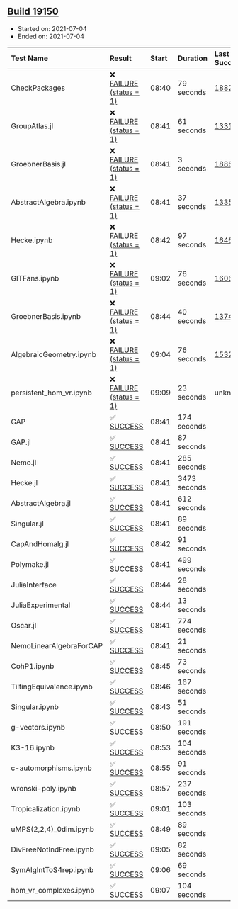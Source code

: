 ## [Build 19150](https://oscarci.mathematik.uni-kl.de/job/oscar/19150/)

* Started on: 2021-07-04
* Ended on: 2021-07-04

| Test Name    | Result | Start | Duration | Last Success | First Failure |
|:-------------|:-------|:------|:---------|:-------------|:--------------|
| CheckPackages | ❌ [FAILURE (status = 1)](https://oscarci.mathematik.uni-kl.de/job/oscar/19150/artifact/logs/build-19150/CheckPackages.log) | 08:40 | 79 seconds | [18822](https://oscarci.mathematik.uni-kl.de/job/oscar/18822/) | [18823](https://oscarci.mathematik.uni-kl.de/job/oscar/18823/) |
| GroupAtlas.jl | ❌ [FAILURE (status = 1)](https://oscarci.mathematik.uni-kl.de/job/oscar/19150/artifact/logs/build-19150/GroupAtlas.jl.log) | 08:41 | 61 seconds | [13311](https://oscarci.mathematik.uni-kl.de/job/oscar/13311/) | [13312](https://oscarci.mathematik.uni-kl.de/job/oscar/13312/) |
| GroebnerBasis.jl | ❌ [FAILURE (status = 1)](https://oscarci.mathematik.uni-kl.de/job/oscar/19150/artifact/logs/build-19150/GroebnerBasis.jl.log) | 08:41 | 3 seconds | [18864](https://oscarci.mathematik.uni-kl.de/job/oscar/18864/) | [18865](https://oscarci.mathematik.uni-kl.de/job/oscar/18865/) |
| AbstractAlgebra.ipynb | ❌ [FAILURE (status = 1)](https://oscarci.mathematik.uni-kl.de/job/oscar/19150/artifact/logs/build-19150/AbstractAlgebra.ipynb.log) | 08:41 | 37 seconds | [13355](https://oscarci.mathematik.uni-kl.de/job/oscar/13355/) | [13356](https://oscarci.mathematik.uni-kl.de/job/oscar/13356/) |
| Hecke.ipynb | ❌ [FAILURE (status = 1)](https://oscarci.mathematik.uni-kl.de/job/oscar/19150/artifact/logs/build-19150/Hecke.ipynb.log) | 08:42 | 97 seconds | [16463](https://oscarci.mathematik.uni-kl.de/job/oscar/16463/) | [16464](https://oscarci.mathematik.uni-kl.de/job/oscar/16464/) |
| GITFans.ipynb | ❌ [FAILURE (status = 1)](https://oscarci.mathematik.uni-kl.de/job/oscar/19150/artifact/logs/build-19150/GITFans.ipynb.log) | 09:02 | 76 seconds | [16068](https://oscarci.mathematik.uni-kl.de/job/oscar/16068/) | [16069](https://oscarci.mathematik.uni-kl.de/job/oscar/16069/) |
| GroebnerBasis.ipynb | ❌ [FAILURE (status = 1)](https://oscarci.mathematik.uni-kl.de/job/oscar/19150/artifact/logs/build-19150/GroebnerBasis.ipynb.log) | 08:44 | 40 seconds | [13748](https://oscarci.mathematik.uni-kl.de/job/oscar/13748/) | [13749](https://oscarci.mathematik.uni-kl.de/job/oscar/13749/) |
| AlgebraicGeometry.ipynb | ❌ [FAILURE (status = 1)](https://oscarci.mathematik.uni-kl.de/job/oscar/19150/artifact/logs/build-19150/AlgebraicGeometry.ipynb.log) | 09:04 | 76 seconds | [15322](https://oscarci.mathematik.uni-kl.de/job/oscar/15322/) | [15323](https://oscarci.mathematik.uni-kl.de/job/oscar/15323/) |
| persistent_hom_vr.ipynb | ❌ [FAILURE (status = 1)](https://oscarci.mathematik.uni-kl.de/job/oscar/19150/artifact/logs/build-19150/persistent_hom_vr.ipynb.log) | 09:09 | 23 seconds | unknown | unknown |
| GAP | ✅ [SUCCESS](https://oscarci.mathematik.uni-kl.de/job/oscar/19150/artifact/logs/build-19150/GAP.log) | 08:41 | 174 seconds |  |  |
| GAP.jl | ✅ [SUCCESS](https://oscarci.mathematik.uni-kl.de/job/oscar/19150/artifact/logs/build-19150/GAP.jl.log) | 08:41 | 87 seconds |  |  |
| Nemo.jl | ✅ [SUCCESS](https://oscarci.mathematik.uni-kl.de/job/oscar/19150/artifact/logs/build-19150/Nemo.jl.log) | 08:41 | 285 seconds |  |  |
| Hecke.jl | ✅ [SUCCESS](https://oscarci.mathematik.uni-kl.de/job/oscar/19150/artifact/logs/build-19150/Hecke.jl.log) | 08:41 | 3473 seconds |  |  |
| AbstractAlgebra.jl | ✅ [SUCCESS](https://oscarci.mathematik.uni-kl.de/job/oscar/19150/artifact/logs/build-19150/AbstractAlgebra.jl.log) | 08:41 | 612 seconds |  |  |
| Singular.jl | ✅ [SUCCESS](https://oscarci.mathematik.uni-kl.de/job/oscar/19150/artifact/logs/build-19150/Singular.jl.log) | 08:41 | 89 seconds |  |  |
| CapAndHomalg.jl | ✅ [SUCCESS](https://oscarci.mathematik.uni-kl.de/job/oscar/19150/artifact/logs/build-19150/CapAndHomalg.jl.log) | 08:42 | 91 seconds |  |  |
| Polymake.jl | ✅ [SUCCESS](https://oscarci.mathematik.uni-kl.de/job/oscar/19150/artifact/logs/build-19150/Polymake.jl.log) | 08:41 | 499 seconds |  |  |
| JuliaInterface | ✅ [SUCCESS](https://oscarci.mathematik.uni-kl.de/job/oscar/19150/artifact/logs/build-19150/JuliaInterface.log) | 08:44 | 28 seconds |  |  |
| JuliaExperimental | ✅ [SUCCESS](https://oscarci.mathematik.uni-kl.de/job/oscar/19150/artifact/logs/build-19150/JuliaExperimental.log) | 08:44 | 13 seconds |  |  |
| Oscar.jl | ✅ [SUCCESS](https://oscarci.mathematik.uni-kl.de/job/oscar/19150/artifact/logs/build-19150/Oscar.jl.log) | 08:41 | 774 seconds |  |  |
| NemoLinearAlgebraForCAP | ✅ [SUCCESS](https://oscarci.mathematik.uni-kl.de/job/oscar/19150/artifact/logs/build-19150/NemoLinearAlgebraForCAP.log) | 08:41 | 21 seconds |  |  |
| CohP1.ipynb | ✅ [SUCCESS](https://oscarci.mathematik.uni-kl.de/job/oscar/19150/artifact/logs/build-19150/CohP1.ipynb.log) | 08:45 | 73 seconds |  |  |
| TiltingEquivalence.ipynb | ✅ [SUCCESS](https://oscarci.mathematik.uni-kl.de/job/oscar/19150/artifact/logs/build-19150/TiltingEquivalence.ipynb.log) | 08:46 | 167 seconds |  |  |
| Singular.ipynb | ✅ [SUCCESS](https://oscarci.mathematik.uni-kl.de/job/oscar/19150/artifact/logs/build-19150/Singular.ipynb.log) | 08:43 | 51 seconds |  |  |
| g-vectors.ipynb | ✅ [SUCCESS](https://oscarci.mathematik.uni-kl.de/job/oscar/19150/artifact/logs/build-19150/g-vectors.ipynb.log) | 08:50 | 191 seconds |  |  |
| K3-16.ipynb | ✅ [SUCCESS](https://oscarci.mathematik.uni-kl.de/job/oscar/19150/artifact/logs/build-19150/K3-16.ipynb.log) | 08:53 | 104 seconds |  |  |
| c-automorphisms.ipynb | ✅ [SUCCESS](https://oscarci.mathematik.uni-kl.de/job/oscar/19150/artifact/logs/build-19150/c-automorphisms.ipynb.log) | 08:55 | 91 seconds |  |  |
| wronski-poly.ipynb | ✅ [SUCCESS](https://oscarci.mathematik.uni-kl.de/job/oscar/19150/artifact/logs/build-19150/wronski-poly.ipynb.log) | 08:57 | 237 seconds |  |  |
| Tropicalization.ipynb | ✅ [SUCCESS](https://oscarci.mathematik.uni-kl.de/job/oscar/19150/artifact/logs/build-19150/Tropicalization.ipynb.log) | 09:01 | 103 seconds |  |  |
| uMPS(2,2,4)_0dim.ipynb | ✅ [SUCCESS](https://oscarci.mathematik.uni-kl.de/job/oscar/19150/artifact/logs/build-19150/uMPS-2-2-4-_0dim.ipynb.log) | 08:49 | 89 seconds |  |  |
| DivFreeNotIndFree.ipynb | ✅ [SUCCESS](https://oscarci.mathematik.uni-kl.de/job/oscar/19150/artifact/logs/build-19150/DivFreeNotIndFree.ipynb.log) | 09:05 | 82 seconds |  |  |
| SymAlgIntToS4rep.ipynb | ✅ [SUCCESS](https://oscarci.mathematik.uni-kl.de/job/oscar/19150/artifact/logs/build-19150/SymAlgIntToS4rep.ipynb.log) | 09:06 | 69 seconds |  |  |
| hom_vr_complexes.ipynb | ✅ [SUCCESS](https://oscarci.mathematik.uni-kl.de/job/oscar/19150/artifact/logs/build-19150/hom_vr_complexes.ipynb.log) | 09:07 | 104 seconds |  |  |
